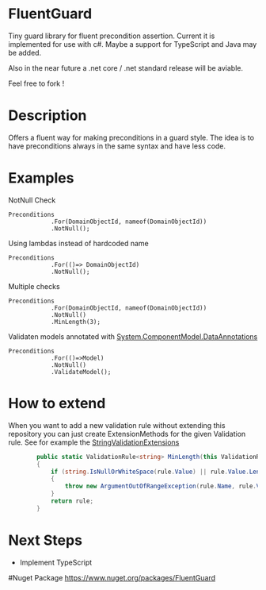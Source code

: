 # FluentGuard
Tiny guard library for fluent precondition assertion. Current it is implemented for use with c#. Maybe a support for TypeScript and Java may be added.

Also in the near future a .net core  / .net standard release will be aviable.

Feel free to fork !

# Description
Offers a fluent way for making preconditions in a guard style.
The idea is to have preconditions always in the same syntax and have less code.  


# Examples

NotNull Check
```
Preconditions
            .For(DomainObjectId, nameof(DomainObjectId))
            .NotNull();
```


Using lambdas instead of hardcoded name
```
Preconditions
            .For(()=> DomainObjectId)
            .NotNull();
```

Multiple checks 
```
Preconditions
            .For(DomainObjectId, nameof(DomainObjectId))
            .NotNull()
            .MinLength(3);
```

Validaten models annotated with [System.ComponentModel.DataAnnotations](https://msdn.microsoft.com/de-de/library/system.componentmodel.dataannotations(v=vs.110).aspx)
```
Preconditions
            .For(()=>Model)
            .NotNull()
            .ValidateModel();
```

# How to extend
When you want to add a new validation rule without extending this repository you can just create ExtensionMethods for the given Validation rule. See for example the [StringValidationExtensions](https://github.com/Gentlehag/FluentGuard/blob/master/src/BE.FluentGuard/StringValidationExtensions.cs)

```csharp
        public static ValidationRule<string> MinLength(this ValidationRule<string> rule, int length)
        {
            if (string.IsNullOrWhiteSpace(rule.Value) || rule.Value.Length < length)
            {
                throw new ArgumentOutOfRangeException(rule.Name, rule.Value.Length, $"The value should be at least {length} characters long!");
            }
            return rule;
        }
```

# Next Steps
- Implement TypeScript


#Nuget Package
https://www.nuget.org/packages/FluentGuard

